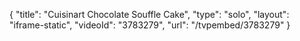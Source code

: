 {
    "title": "Cuisinart Chocolate Souffle Cake",
    "type": "solo",
    "layout": "iframe-static",
    "videoId": "3783279",
    "url": "\/tvpembed\/3783279"
}